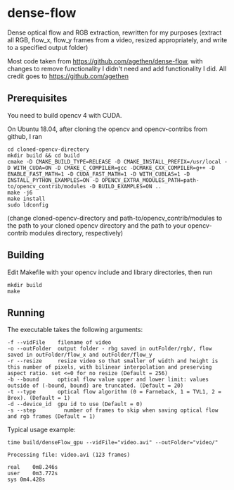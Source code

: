 # dense-flow
Dense optical flow and RGB extraction, rewritten for my purposes (extract all RGB, flow_x, flow_y frames from a video, resized appropriately, and write to a specified output folder)

Most code taken from https://github.com/agethen/dense-flow, with changes to remove functionality I didn't need and add functionality I did. All credit goes to https://github.com/agethen

## Prerequisites
You need to build opencv 4 with CUDA.

On Ubuntu 18.04, after cloning the opencv and opencv-contribs from github, I ran 

```
cd cloned-opencv-directory
mkdir build && cd build
cmake -D CMAKE_BUILD_TYPE=RELEASE -D CMAKE_INSTALL_PREFIX=/usr/local -D WITH_CUDA=ON -D CMAKE_C_COMPILER=gcc -DCMAKE_CXX_COMPILER=g++ -D ENABLE_FAST_MATH=1 -D CUDA_FAST_MATH=1 -D WITH_CUBLAS=1 -D INSTALL_PYTHON_EXAMPLES=ON -D OPENCV_EXTRA_MODULES_PATH=path-to/opencv_contrib/modules -D BUILD_EXAMPLES=ON ..
make -j6
make install
sudo ldconfig
```

(change cloned-opencv-directory and path-to/opencv_contrib/modules to the path to your cloned opencv directory and the path to your opencv-contrib modules directory, respectively)

## Building
Edit Makefile with your opencv include and library directories, then run

```
mkdir build
make
```

## Running
The executable takes the following arguments:
```
-f --vidFile    filename of video
-o --outFolder  output folder - rbg saved in outFolder/rgb/, flow saved in outFolder/flow_x and outFolder/flow_y
-r --resize     resize video so that smaller of width and height is this number of pixels, with bilinear interpolation and preserving aspect ratio. set <=0 for no resize (Default = 256)
-b --bound      optical flow value upper and lower limit: values outside of (-bound, bound) are truncated. (Default = 20)
-t --type       optical flow algorithm (0 = Farneback, 1 = TVL1, 2 = Brox). (Default = 1)
-d --device_id  gpu id to use (Default = 0)
-s --step         number of frames to skip when saving optical flow and rgb frames (Default = 1)
```

Typical usage example:
```
time build/denseFlow_gpu --vidFile="video.avi" --outFolder="video/"

Processing file: video.avi (123 frames)

real	0m8.246s
user	0m3.772s
sys 0m4.428s
```